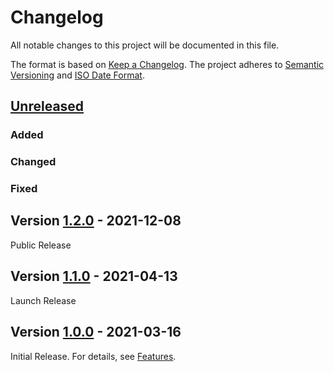 # Changelog

All notable changes to this project will be documented in this file.

The format is based on [Keep a Changelog](https://keepachangelog.com/en/1.0.0/).
The project adheres to [Semantic Versioning](https://semver.org/spec/v2.0.0.html)
and [ISO Date Format](https://www.iso.org/iso-8601-date-and-time-format.html).

## [Unreleased]

### Added 

### Changed

### Fixed


## Version [1.2.0] - 2021-12-08

Public Release

## Version [1.1.0] - 2021-04-13

Launch Release

## Version [1.0.0] - 2021-03-16

Initial Release. For details, see [Features](https://marcbernardtools.com/docs/marc-bernard-tools/features).


[Unreleased]: https://github.com/Marc-Bernard-Tools/MBT-Base/compare/1.2.0...main
[1.2.0]: https://github.com/Marc-Bernard-Tools/MBT-Base/compare/1.1.0...1.2.0
[1.1.0]: https://github.com/Marc-Bernard-Tools/MBT-Base/compare/1.0.0...1.1.0
[1.0.0]: https://github.com/Marc-Bernard-Tools/MBT-Base/releases/tag/1.0.0
